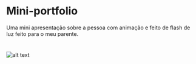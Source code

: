 # Mini-portfolio
Uma mini apresentação sobre a pessoa com animação e feito de flash de luz feito para o meu parente.
#
![alt text](https://i.imgur.com/bdbWjm9.png)


